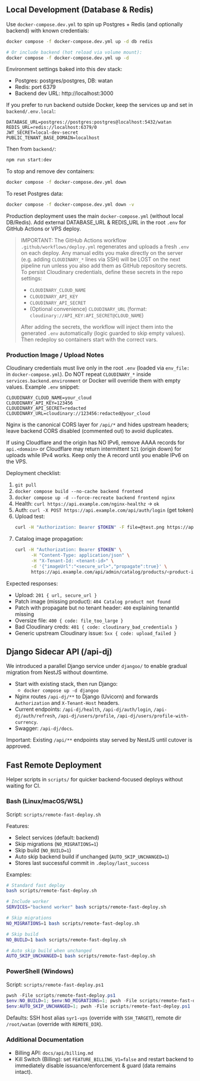 ## Local Development (Database & Redis)

Use `docker-compose.dev.yml` to spin up Postgres + Redis (and optionally backend) with known credentials:

```bash
docker compose -f docker-compose.dev.yml up -d db redis

# Or include backend (hot reload via volume mount):
docker compose -f docker-compose.dev.yml up -d
```

Environment settings baked into this dev stack:
- Postgres: postgres/postgres, DB: watan
- Redis: port 6379
- Backend dev URL: http://localhost:3000

If you prefer to run backend outside Docker, keep the services up and set in `backend/.env.local`:
```
DATABASE_URL=postgres://postgres:postgres@localhost:5432/watan
REDIS_URL=redis://localhost:6379/0
JWT_SECRET=local-dev-secret
PUBLIC_TENANT_BASE_DOMAIN=localhost
```

Then from `backend/`:
```bash
npm run start:dev
```

To stop and remove dev containers:
```bash
docker compose -f docker-compose.dev.yml down
```

To reset Postgres data:
```bash
docker compose -f docker-compose.dev.yml down -v
```

Production deployment uses the main `docker-compose.yml` (without local DB/Redis). Add external DATABASE_URL & REDIS_URL in the root `.env` for GitHub Actions or VPS deploy.

> IMPORTANT: The GitHub Actions workflow `.github/workflows/deploy.yml` regenerates and uploads a fresh `.env` on each deploy. Any manual edits you make directly on the server (e.g. adding `CLOUDINARY_*` lines via SSH) will be LOST on the next pipeline run unless you also add them as GitHub repository secrets. To persist Cloudinary credentials, define these secrets in the repo settings:
>
> * `CLOUDINARY_CLOUD_NAME`
> * `CLOUDINARY_API_KEY`
> * `CLOUDINARY_API_SECRET`
> * (Optional convenience) `CLOUDINARY_URL` (format: `cloudinary://API_KEY:API_SECRET@CLOUD_NAME`)
>
> After adding the secrets, the workflow will inject them into the generated `.env` automatically (logic guarded to skip empty values). Then redeploy so containers start with the correct vars.

### Production Image / Upload Notes

Cloudinary credentials must live only in the root `.env` (loaded via `env_file:` in `docker-compose.yml`). Do NOT repeat `CLOUDINARY_*` inside `services.backend.environment` or Docker will override them with empty values. Example `.env` snippet:

```
CLOUDINARY_CLOUD_NAME=your_cloud
CLOUDINARY_API_KEY=123456
CLOUDINARY_API_SECRET=redacted
CLOUDINARY_URL=cloudinary://123456:redacted@your_cloud
```

Nginx is the canonical CORS layer for `/api/*` and hides upstream headers; leave backend CORS disabled (commented out) to avoid duplicates.

If using Cloudflare and the origin has NO IPv6, remove AAAA records for `api.<domain>` or Cloudflare may return intermittent `521` (origin down) for uploads while IPv4 works. Keep only the A record until you enable IPv6 on the VPS.

Deployment checklist:

1. `git pull`
2. `docker compose build --no-cache backend frontend`
3. `docker compose up -d --force-recreate backend frontend nginx`
4. Health: `curl https://api.example.com/nginx-healthz` → `ok`
5. Auth: `curl -X POST https://api.example.com/api/auth/login` (get token)
6. Upload test:
	```bash
	curl -H "Authorization: Bearer $TOKEN" -F file=@test.png https://api.example.com/api/admin/upload
	```
7. Catalog image propagation:
	```bash
	curl -H "Authorization: Bearer $TOKEN" \
		  -H "Content-Type: application/json" \
		  -H "X-Tenant-Id: <tenant-id>" \
		  -d '{"imageUrl":"<secure_url>","propagate":true}' \
		  https://api.example.com/api/admin/catalog/products/<product-id>/image
	```

Expected responses:
* Upload: `201 { url, secure_url }`
* Patch image (missing product): `404 Catalog product not found`
* Patch with propagate but no tenant header: `400` explaining tenantId missing
* Oversize file: `400 { code: file_too_large }`
* Bad Cloudinary creds: `401 { code: cloudinary_bad_credentials }`
* Generic upstream Cloudinary issue: `5xx { code: upload_failed }`

## Django Sidecar API (/api-dj)

We introduced a parallel Django service under `djangoo/` to enable gradual migration from NestJS without downtime.

- Start with existing stack, then run Django:
	- `docker compose up -d djangoo`
- Nginx routes `/api-dj/**` to Django (Uvicorn) and forwards `Authorization` and `X-Tenant-Host` headers.
- Current endpoints: `/api-dj/health`, `/api-dj/auth/login`, `/api-dj/auth/refresh`, `/api-dj/users/profile`, `/api-dj/users/profile-with-currency`.
- Swagger: `/api-dj/docs`.

Important: Existing `/api/**` endpoints stay served by NestJS until cutover is approved.

## Fast Remote Deployment

Helper scripts in `scripts/` for quicker backend-focused deploys without waiting for CI.

### Bash (Linux/macOS/WSL)
Script: `scripts/remote-fast-deploy.sh`

Features:
- Select services (default: backend)
- Skip migrations (`NO_MIGRATIONS=1`)
- Skip build (`NO_BUILD=1`)
- Auto skip backend build if unchanged (`AUTO_SKIP_UNCHANGED=1`)
- Stores last successful commit in `.deploy/last_success`

Examples:
```bash
# Standard fast deploy
bash scripts/remote-fast-deploy.sh

# Include worker
SERVICES="backend worker" bash scripts/remote-fast-deploy.sh

# Skip migrations
NO_MIGRATIONS=1 bash scripts/remote-fast-deploy.sh

# Skip build
NO_BUILD=1 bash scripts/remote-fast-deploy.sh

# Auto skip build when unchanged
AUTO_SKIP_UNCHANGED=1 bash scripts/remote-fast-deploy.sh
```

### PowerShell (Windows)
Script: `scripts/remote-fast-deploy.ps1`
```powershell
pwsh -File scripts/remote-fast-deploy.ps1
$env:NO_BUILD=1; $env:NO_MIGRATIONS=1; pwsh -File scripts/remote-fast-deploy.ps1
$env:AUTO_SKIP_UNCHANGED=1; pwsh -File scripts/remote-fast-deploy.ps1
```

Defaults: SSH host alias `syr1-vps` (override with `SSH_TARGET`), remote dir `/root/watan` (override with `REMOTE_DIR`).

### Additional Documentation

* Billing API: `docs/api/billing.md`
* Kill Switch (Billing): set `FEATURE_BILLING_V1=false` and restart backend to immediately disable issuance/enforcement & guard (data remains intact).